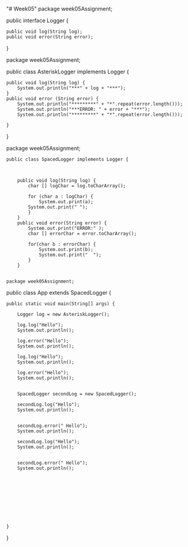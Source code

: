 "# Week05" 
package week05Assignment;

public interface Logger {
	
	public void log(String log);
	public void error(String error);

}


package week05Assignment;



public class AsteriskLogger implements Logger {
	
	public void log(String log) {
		System.out.println("***" + log + "***");
	}
	public void error (String error) {
		System.out.println("*********" + "*".repeat(error.length()));
		System.out.println("***ERROR: " + error + "***");
		System.out.println("*********" + "*".repeat(error.length()));
		
	}

}


package week05Assignment;

	public class SpacedLogger implements Logger {
		
		
		
		public void log(String log) {
			char [] logChar = log.toCharArray();
			
			for (char a : logChar) {
				System.out.print(a);
			System.out.print(" ");
			}
		}
		public void error(String error) {
			System.out.print("ERROR:" );
			char [] errorChar = error.toCharArray();
			
			for(char b : errorChar) {
				System.out.print(b);
				System.out.print("  ");
			}
		}
    
    
    package week05Assignment;

public class App extends SpacedLogger {

	public static void main(String[] args) {
	
		Logger log = new AsteriskLogger();

		log.log("Hello");
		System.out.println();
		
		log.error("Hello");
		System.out.println();
		
		log.log("Hello");
		System.out.println();
		
		log.error("Hello");
		System.out.println();
		
		
		SpacedLogger secondLog = new SpacedLogger();
		
		secondLog.log("Hello");
		System.out.println();
		
		
		secondLog.error(" Hello");
		System.out.println();
		
		secondLog.log("Hello");
		System.out.println();
	
		
		secondLog.error(" Hello");
		System.out.println();
		
		
		
		
		
		
		
		
		

	}

}

		
		

